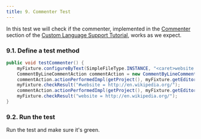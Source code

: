 ```yaml
---
title: 9. Commenter Test
---
```


In this test we will check if the commenter, implemented in the [Commenter](/tutorials/custom_language_support/commenter.md) section of the [Custom Language Support Tutorial](/tutorials/custom_language_support_tutorial.md), works as we expect.

### 9.1. Define a test method

```java
public void testCommenter() {
    myFixture.configureByText(SimpleFileType.INSTANCE, "<caret>website = http://en.wikipedia.org/");
    CommentByLineCommentAction commentAction = new CommentByLineCommentAction();
    commentAction.actionPerformedImpl(getProject(), myFixture.getEditor());
    myFixture.checkResult("#website = http://en.wikipedia.org/");
    commentAction.actionPerformedImpl(getProject(), myFixture.getEditor());
    myFixture.checkResult("website = http://en.wikipedia.org/");
}
```

### 9.2. Run the test

Run the test and make sure it's green.
